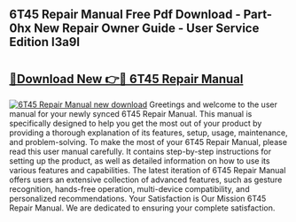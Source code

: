 ## 6T45 Repair Manual Free Pdf Download - Part-0hx New Repair Owner Guide - User Service Edition I3a9I

# <h2><a href="http://bc44101.oget.top/?id=6T45+Repair+Manual">🔗Download New 👉🔴 6T45 Repair Manual</a></h2>

[![6T45 Repair Manual new download](https://i.imgur.com/5g1atiW.png)](http://bc44101.oget.top/?id=6T45+Repair+Manual)
Greetings and welcome to the user manual for your newly synced 6T45 Repair Manual. This manual is specifically designed to help you get the most out of your product by providing a thorough explanation of its features, setup, usage, maintenance, and problem-solving. To make the most of your 6T45 Repair Manual, please read this user manual carefully. It contains step-by-step instructions for setting up the product, as well as detailed information on how to use its various features and capabilities. The latest iteration of 6T45 Repair Manual offers users an extensive collection of advanced features, such as gesture recognition, hands-free operation, multi-device compatibility, and personalized recommendations. Your Satisfaction is Our Mission 6T45 Repair Manual. We are dedicated to ensuring your complete satisfaction.
